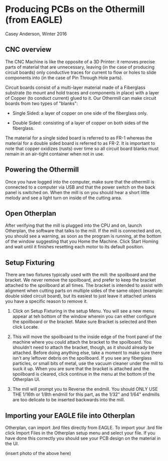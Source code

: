 # Producing PCBs on the Othermill (from EAGLE)
Casey Anderson, Winter 2016

## CNC overview

The CNC Machine is like the opposite of a 3D Printer: it removes precise parts of material that are unnecessary, leaving (in the case of producing circuit boards) only conductive traces for current to flow or holes to slide components into (in the case of Pin Through Hole parts).

<blah blah something about endmills and changing them>

Circuit boards consist of a multi-layer material made of a  Fiberglass substrate (to mount and hold traces and components in place) with a layer of Copper (to conduct current) glued to it. Our Othermill can make circuit boards from two types of "blanks":

* Single Sided: a layer of copper on one side of the fiberglass only.

* Double Sided: consisting of a layer of copper on both sides of the fiberglass.

The material for a single sided board is referred to as FR-1 whereas the material for a double sided board is referred to as FR-2. It is important to note that copper oxidizes (rusts) over time so all circuit board blanks must remain in an air-tight container when not in use.


## Powering the Othermill

Once you have logged into the computer, make sure that the othermill is connected to a computer via USB and that the power switch on the back panel is switched on. When the mill is on you should hear a short little melody and see a light turn on inside of the cutting area.


## Open Otherplan

After verifying that the mill is plugged into the CPU and on, launch Otherplan, the software that talks to the mill. If the mill is connected and on, you should see a warning, as soon as the program is running, at the bottom of the window suggesting that you Home the Machine. Click Start Homing and wait until it finishes resetting each motor to its default position.


## Setup Fixturing

There are two fixtures typically used with the mill: the spoilboard and the bracket. We never remove the spoilboard, and prefer to keep the bracket attached to the spoilboard at all times. The bracket is intended to assist with alignment when cutting parts on multiple sides of the same object (example: double sided circuit board), but its easiest to just leave it attached unless you have a specific reason to remove it.

1. Click on Setup Fixturing in the setup Menu. You will see a new menu appear at teh bottom of the window wherein you can either configure the spoilboard or the bracket. Make sure Bracket is selected and then click Locate.

2. This will move the spoilboard to the inside edge of the front panel of the machine where you could attach the bracket to the spoilboard. You shouldn't need to attach the bracket, though, as it should already be attached. Before doing anything else, take a moment to make sure there isn't any leftover debris on the spoilboard. If you see any fiberglass particles, or small bits of metal, use the vacuum cleaner under the mill to suck it up. When you are sure that the bracket is attached and the spoilboard is cleared, click continue in the menu at the bottom of the Otherplan UI.

3. The mill will prompt you to Reverse the endmill. You should ONLY USE THE 1/16th or 1/8th endmill for this part, as the 1/32" and 1/64" endmills are too delicate to be inserted backwards into the mill.




## Importing your EAGLE file into Otherplan

 Otherplan, can import .brd files directly from EAGLE. To import your .brd file click Import Files in the Otherplan setup menu and select your file. If you have done this correctly you should see your PCB design on the material in the UI.

 (insert photo of the above here)

##
